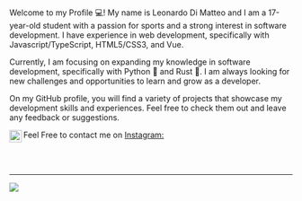Welcome to my Profile 💻!
My name is Leonardo Di Matteo and I am a 17-year-old student with a passion for sports and a strong interest in software development. I have experience in web development, specifically with Javascript/TypeScript, HTML5/CSS3, and Vue.

Currently, I am focusing on expanding my knowledge in software development, specifically with Python 🐍 and Rust 🦀. I am always looking for new challenges and opportunities to learn and grow as a developer.

On my GitHub profile, you will find a variety of projects that showcase my development skills and experiences. Feel free to check them out and leave any feedback or suggestions.

Feel Free to contact me on [Instagram: <img align="left" alt="leo.istcool | Instagram" width="22px" src="https://cdn.jsdelivr.net/npm/simple-icons@v3/icons/instagram.svg" />](https://www.instagram.com/leo.istcool/)

<br/>
<br/>

---
<img src="https://github-readme-stats.vercel.app/api?username=Ladrium&show_icons=true&hide_border=true&theme=tokyonight"/>
<br/>

